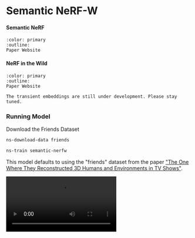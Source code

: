 # Semantic NeRF-W

<h4>Semantic NeRF</h4>

```{button-link} https://shuaifengzhi.com/Semantic-NeRF/
:color: primary
:outline:
Paper Website
```

<h4>NeRF in the Wild</h4>

```{button-link} https://nerf-w.github.io/
:color: primary
:outline:
Paper Website
```

```{admonition} Coming Soon
The transient embeddings are still under development. Please stay tuned.
```

### Running Model

Download the Friends Dataset

```bash
ns-download-data friends
```

```bash
ns-train semantic-nerfw
```

This model defaults to using the "friends" dataset from the paper ["The One Where They Reconstructed 3D Humans and Environments in TV Shows"](https://ethanweber.me/sitcoms3D/).

<video src="https://ethanweber.me/sitcoms3D/media/trimmed_from_supplementary/sfm_and_nerf.mp4" width=300></video>
